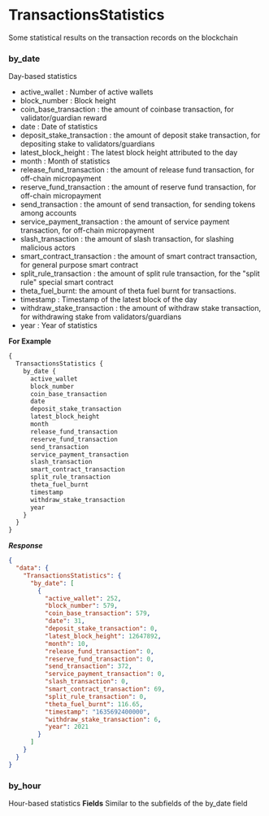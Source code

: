 # TransactionsStatistics

Some statistical results on the transaction records on the blockchain

### by_date

Day-based statistics

- active_wallet : Number of active wallets
- block_number : Block height
- coin_base_transaction : the amount of coinbase transaction, for validator/guardian reward
- date : Date of statistics
- deposit_stake_transaction : the amount of deposit stake transaction, for depositing stake to validators/guardians
- latest_block_height : The latest block height attributed to the day
- month : Month of statistics
- release_fund_transaction : the amount of release fund transaction, for off-chain micropayment
- reserve_fund_transaction : the amount of reserve fund transaction, for off-chain micropayment
- send_transaction : the amount of send transaction, for sending tokens among accounts
- service_payment_transaction : the amount of service payment transaction, for off-chain micropayment
- slash_transaction : the amount of slash transaction, for slashing malicious actors
- smart_contract_transaction : the amount of smart contract transaction, for general purpose smart contract
- split_rule_transaction : the amount of split rule transaction, for the "split rule" special smart contract
- theta_fuel_burnt: the amount of theta fuel burnt for transactions.
- timestamp : Timestamp of the latest block of the day
- withdraw_stake_transaction : the amount of withdraw stake transaction, for withdrawing stake from validators/guardians
- year : Year of statistics

**For Example**

```graphql
{
  TransactionsStatistics {
    by_date {
      active_wallet
      block_number
      coin_base_transaction
      date
      deposit_stake_transaction
      latest_block_height
      month
      release_fund_transaction
      reserve_fund_transaction
      send_transaction
      service_payment_transaction
      slash_transaction
      smart_contract_transaction
      split_rule_transaction
      theta_fuel_burnt
      timestamp
      withdraw_stake_transaction
      year
    }
  }
}
```

**_Response_**

```json
{
  "data": {
    "TransactionsStatistics": {
      "by_date": [
        {
          "active_wallet": 252,
          "block_number": 579,
          "coin_base_transaction": 579,
          "date": 31,
          "deposit_stake_transaction": 0,
          "latest_block_height": 12647892,
          "month": 10,
          "release_fund_transaction": 0,
          "reserve_fund_transaction": 0,
          "send_transaction": 372,
          "service_payment_transaction": 0,
          "slash_transaction": 0,
          "smart_contract_transaction": 69,
          "split_rule_transaction": 0,
          "theta_fuel_burnt": 116.65,
          "timestamp": "1635692400000",
          "withdraw_stake_transaction": 6,
          "year": 2021
        }
      ]
    }
  }
}
```

### by_hour

Hour-based statistics
**Fields**
Similar to the subfields of the by_date field
